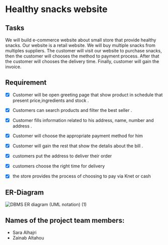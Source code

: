 # Healthy snacks website 

## Tasks

We will build e-commerce website about small store that provide healthy snacks.  Our website is a retail website. We will buy multiple snacks from multiples suppliers.  The customer will visit our website to purchase snacks, then the customer will chooses the method to payment process. After that the customer will chooses the delivery time. Finally, customer will gain the invoice.


## Requirement
- [x] Customer will be open greeting page that show product in schedule that present price,ingredients and stock .

- [x] Customers can search products and filter the best seller  .  

- [x] Customer fills information related to his address, name, number and address . 

- [x] Customer will choose the appropriate payment method for him

- [x] Customer will gain the rest that show the detalis about the bill .

- [x] customers put the address to deliver their order 
- [x] customers choose the right time for delivery

- [x] the  store provides the process of choosing to pay via Knet or cash 



## ER-Diagram



![DBMS ER diagram (UML notation) (1)](https://user-images.githubusercontent.com/93180512/147454969-6b52bd2f-76fb-4a75-ad43-147ddd39efc4.png)

## Names of the project team members:
- Sara Alhajri
- Zainab Altahou
